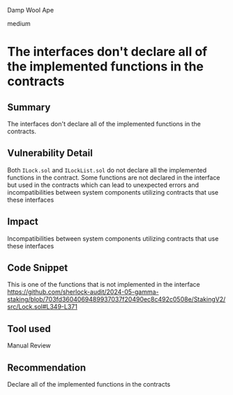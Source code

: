 Damp Wool Ape

medium

# The interfaces don't declare all of the implemented functions in the contracts

## Summary
The interfaces don't declare all of the implemented functions in the contracts. 

## Vulnerability Detail
Both `ILock.sol` and `ILockList.sol` do not declare all the implemented functions in the contract. Some functions are not declared in the interface but used in the contracts which can lead to unexpected errors and incompatibilities between system components utilizing contracts that use these interfaces

## Impact
Incompatibilities between system components utilizing contracts that use these interfaces

## Code Snippet
This is one of the functions that is not implemented in the interface
https://github.com/sherlock-audit/2024-05-gamma-staking/blob/703fd3604069489937037f20490ec8c492c0508e/StakingV2/src/Lock.sol#L349-L371
## Tool used

Manual Review

## Recommendation
Declare all of the implemented functions in the contracts
